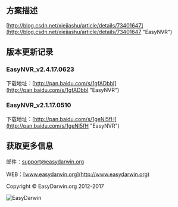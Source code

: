 ## 方案描述 ##

[http://blog.csdn.net/xiejiashu/article/details/73401647](http://blog.csdn.net/xiejiashu/article/details/73401647 "EasyNVR")

## 版本更新记录 ##

### EasyNVR_v2.4.17.0623 ###

下载地址：[http://pan.baidu.com/s/1gfADbbl](http://pan.baidu.com/s/1gfADbbl "EasyNVR")

### EasyNVR_v2.1.17.0510 ###

下载地址：[http://pan.baidu.com/s/1geNl5fH](http://pan.baidu.com/s/1geNl5fH "EasyNVR")


## 获取更多信息 ##

邮件：[support@easydarwin.org](mailto:support@easydarwin.org) 

WEB：[www.easydarwin.org](http://www.easydarwin.org)

Copyright &copy; EasyDarwin.org 2012-2017

![EasyDarwin](http://www.easydarwin.org/skin/easydarwin/images/wx_qrcode.jpg)
